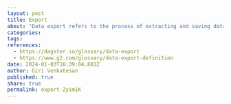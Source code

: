 ```yaml
---
layout: post
title: Export
about: "Data export refers to the process of extracting and saving data from a system, database, or application to a file or another external destination. This exported data can then be used for various purposes, such as analysis, reporting, backup, or migration to another system. Data export is a common practice in data management and plays a crucial role in making data accessible and usable across different platforms or tools."
categories:
tags:
references:
  - https://dagster.io/glossary/data-export
  - https://www.g2.com/glossary/data-export-definition
date: 2024-01-03T16:39:04.881Z
author: Giri Venkatesan
published: true
share: true
permalink: export-Zyim1K
---
```

